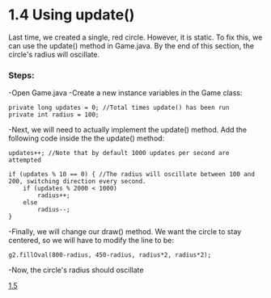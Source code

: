 # 1.4 Using update()

Last time, we created a single, red circle. However, it is static.
To fix this, we can use the update() method in Game.java.
By the end of this section, the circle's radius will oscillate.

### Steps:
-Open Game.java
-Create a new instance variables in the Game class:
    
    private long updates = 0; //Total times update() has been run
    private int radius = 100;
    
-Next, we will need to actually implement the update() method.  Add the following code inside the the update() method:
    
    updates++; //Note that by default 1000 updates per second are attempted
    
    if (updates % 10 == 0) { //The radius will oscillate between 100 and 200, switching direction every second.
        if (updates % 2000 < 1000)
            radius++;
        else
            radius--;
    }
    
-Finally, we will change our draw() method. We want the circle to stay centered, so we will have to modify the line to be:

    g2.fillOval(800-radius, 450-radius, radius*2, radius*2);
    
 -Now, the circle's radius should oscillate
 
 [1.5](https://github.com/Motirock/An-Introduction-To-Java-Graphics/tree/main/Part%201/1.5)
            

